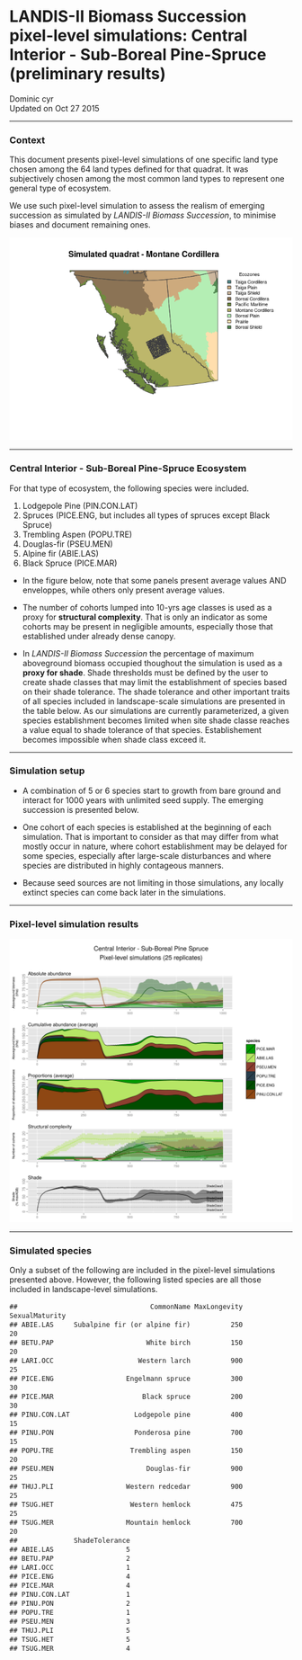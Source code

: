 # LANDIS-II Biomass Succession pixel-level simulations: Central Interior - Sub-Boreal Pine-Spruce (preliminary results)
Dominic cyr  
Updated on Oct 27 2015

-------









### Context

This document presents pixel-level simulations of one specific land type chosen among the 64 land types defined for that quadrat. It was subjectively chosen among the most common land types to represent one general type of ecosystem.

We use such pixel-level simulation to assess the realism of emerging succession as simulated by _LANDIS-II Biomass Succession_, to minimise biases and document remaining ones.









<img src="landisSiteVignette_MC_974_4_files/figure-html/mapPlot-1.png" title="" alt=""  />

-------

### Central Interior - Sub-Boreal Pine-Spruce Ecosystem


For that type of ecosystem, the following species were included.

1. Lodgepole Pine (PIN.CON.LAT)
2. Spruces (PICE.ENG, but includes all types of spruces except Black Spruce)
3. Trembling Aspen (POPU.TRE)
4. Douglas-fir (PSEU.MEN)
5. Alpine fir (ABIE.LAS)
6. Black Spruce (PICE.MAR)

* In the figure below, note that some panels present average values AND enveloppes, while others only present average values.

* The number of cohorts lumped into 10-yrs age classes is used as a proxy for **structural complexity**. That is only an indicator as some cohorts may be present in negligible amounts, especially those that established under already dense canopy.

* In _LANDIS-II Biomass Succession_ the percentage of maximum aboveground biomass occupied thoughout the simulation is used as a **proxy for shade**. Shade thresholds must be defined by the user to create shade classes that may limit the establishment of species based on their shade tolerance. The shade tolerance and other important traits of all species included in landscape-scale simulations are presented in the table below. As our simulations are currently parameterized, a given species establishment becomes limited when site shade classe reaches a value equal to shade tolerance of that species. Establishement becomes impossible when shade class exceed it.

-------

### Simulation setup

* A combination of 5 or 6 species start to growth from bare ground and interact for 1000 years with unlimited seed supply. The emerging succession is presented below.

* One cohort of each species is established at the beginning of each simulation. That is important to consider as that may differ from what mostly occur in nature, where cohort establishment may be delayed for some species, especially after large-scale disturbances and where species are distributed in highly contageous manners.

* Because seed sources are not limiting in those simulations, any locally extinct species can come back later in the simulations.

-------


### Pixel-level simulation results
![alt text](../Figures/multiSppLandisSite_MC_974_4.png)




-------

### Simulated species

Only a subset of the following are included in the pixel-level simulations presented above. However, the following listed species are all those included in landscape-level simulations.


```
##                                 CommonName MaxLongevity SexualMaturity
## ABIE.LAS     Subalpine fir (or alpine fir)          250             20
## BETU.PAP                       White birch          150             20
## LARI.OCC                     Western larch          900             25
## PICE.ENG                  Engelmann spruce          300             30
## PICE.MAR                      Black spruce          200             30
## PINU.CON.LAT                Lodgepole pine          400             15
## PINU.PON                    Ponderosa pine          700             15
## POPU.TRE                   Trembling aspen          150             20
## PSEU.MEN                       Douglas-fir          900             25
## THUJ.PLI                  Western redcedar          900             25
## TSUG.HET                   Western hemlock          475             25
## TSUG.MER                  Mountain hemlock          700             20
##              ShadeTolerance
## ABIE.LAS                  5
## BETU.PAP                  2
## LARI.OCC                  1
## PICE.ENG                  4
## PICE.MAR                  4
## PINU.CON.LAT              1
## PINU.PON                  2
## POPU.TRE                  1
## PSEU.MEN                  3
## THUJ.PLI                  5
## TSUG.HET                  5
## TSUG.MER                  4
```
